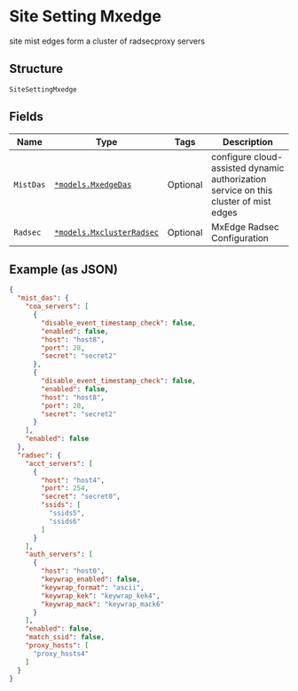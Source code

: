 
# Site Setting Mxedge

site mist edges form a cluster of radsecproxy servers

## Structure

`SiteSettingMxedge`

## Fields

| Name | Type | Tags | Description |
|  --- | --- | --- | --- |
| `MistDas` | [`*models.MxedgeDas`](../../doc/models/mxedge-das.md) | Optional | configure cloud-assisted dynamic authorization service on this cluster of mist edges |
| `Radsec` | [`*models.MxclusterRadsec`](../../doc/models/mxcluster-radsec.md) | Optional | MxEdge Radsec Configuration |

## Example (as JSON)

```json
{
  "mist_das": {
    "coa_servers": [
      {
        "disable_event_timestamp_check": false,
        "enabled": false,
        "host": "host8",
        "port": 28,
        "secret": "secret2"
      },
      {
        "disable_event_timestamp_check": false,
        "enabled": false,
        "host": "host8",
        "port": 28,
        "secret": "secret2"
      }
    ],
    "enabled": false
  },
  "radsec": {
    "acct_servers": [
      {
        "host": "host4",
        "port": 254,
        "secret": "secret0",
        "ssids": [
          "ssids5",
          "ssids6"
        ]
      }
    ],
    "auth_servers": [
      {
        "host": "host0",
        "keywrap_enabled": false,
        "keywrap_format": "ascii",
        "keywrap_kek": "keywrap_kek4",
        "keywrap_mack": "keywrap_mack6"
      }
    ],
    "enabled": false,
    "match_ssid": false,
    "proxy_hosts": [
      "proxy_hosts4"
    ]
  }
}
```

